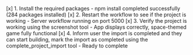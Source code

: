 [x] 1. Install the required packages - npm install completed successfully (284 packages installed)
[x] 2. Restart the workflow to see if the project is working - Server workflow running on port 5000
[x] 3. Verify the project is working using the screenshot tool - App displays correctly, space-themed game fully functional
[x] 4. Inform user the import is completed and they can start building, mark the import as completed using the complete_project_import tool - Ready to complete